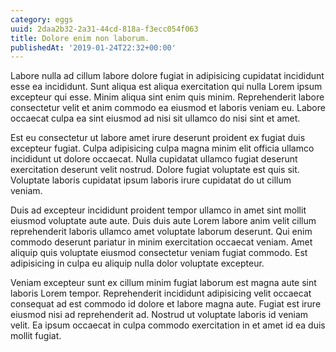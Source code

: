 ```yaml
---
category: eggs
uuid: 2daa2b32-2a31-44cd-818a-f3ecc054f063
title: Dolore enim non laborum.
publishedAt: '2019-01-24T22:32+00:00'
---
```


Labore nulla ad cillum labore dolore fugiat in adipisicing cupidatat incididunt esse ea incididunt. Sunt aliqua est aliqua exercitation qui nulla Lorem ipsum excepteur qui esse. Minim aliqua sint enim quis minim. Reprehenderit labore consectetur velit et anim commodo ea eiusmod et laboris veniam eu. Labore occaecat culpa ea sint eiusmod ad nisi sit ullamco do nisi sint et amet.

Est eu consectetur ut labore amet irure deserunt proident ex fugiat duis excepteur fugiat. Culpa adipisicing culpa magna minim elit officia ullamco incididunt ut dolore occaecat. Nulla cupidatat ullamco fugiat deserunt exercitation deserunt velit nostrud. Dolore fugiat voluptate est quis sit. Voluptate laboris cupidatat ipsum laboris irure cupidatat do ut cillum veniam.

Duis ad excepteur incididunt proident tempor ullamco in amet sint mollit eiusmod voluptate aute aute. Duis duis aute Lorem labore anim velit cillum reprehenderit laboris ullamco amet voluptate laborum deserunt. Qui enim commodo deserunt pariatur in minim exercitation occaecat veniam. Amet aliquip quis voluptate eiusmod consectetur veniam fugiat commodo. Est adipisicing in culpa eu aliquip nulla dolor voluptate excepteur.

Veniam excepteur sunt ex cillum minim fugiat laborum est magna aute sint laboris Lorem tempor. Reprehenderit incididunt adipisicing velit occaecat consequat ad est commodo id dolore et labore magna aute. Fugiat est irure eiusmod nisi ad reprehenderit ad. Nostrud ut voluptate laboris id veniam velit. Ea ipsum occaecat in culpa commodo exercitation in et amet id ea duis mollit fugiat.
